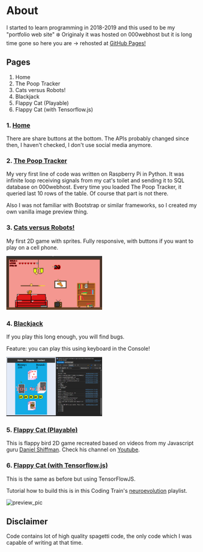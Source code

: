 # About
I started to learn programming in 2018-2019 and this used to be my "portfolio web site" :snowflake: Originaly it was hosted on 000webhost but it is long time gone so here you are -> rehosted at [GitHub Pages!](https://michalkuracina.github.io/PortfolioWebPage/index.html) 

## Pages

<ol>
  <li>Home</li>
  <li>The Poop Tracker</li>
  <li>Cats versus Robots!</li>
  <li>Blackjack</li>
  <li>Flappy Cat (Playable)</li>
  <li>Flappy Cat (with Tensorflow.js)</li>
</ol>

### 1. [Home](https://michalkuracina.github.io/PortfolioWebPage/index.html)
  There are share buttons at the bottom. The APIs probably changed since then, I haven't checked, I don't use social media anymore.

### 2. [The Poop Tracker](https://michalkuracina.github.io/PortfolioWebPage/pages/project1.html)
My very first line of code was written on Raspberry Pi in Python. It was infinite loop receiving signals from my cat's toilet and sending it to SQL database on 000webhost. Every time you loaded The Poop Tracker, it queried last 10 rows of the table. Of course that part is not there.

Also I was not familiar with Bootstrap or similar frameworks, so I created my own vanilla image preview thing.

### 3. [Cats versus Robots!](https://michalkuracina.github.io/PortfolioWebPage/pages/project2.html)
My first 2D game with sprites. Fully responsive, with buttons if you want to play on a cell phone.

<img src="/MarkdownAssets/catsvsrobots.gif" alt="preview_pic" width="50%"/>

### 4. [Blackjack](https://michalkuracina.github.io/PortfolioWebPage/pages/project3.html)
If you play this long enough, you will find bugs.

Feature: you can play this using keyboard in the Console!

<img src="/MarkdownAssets/blackjack.png" alt="preview_pic" width="50%"/>

### 5. [Flappy Cat (Playable)](https://michalkuracina.github.io/PortfolioWebPage/pages/project4.html)
This is flappy bird 2D game recreated based on videos from my Javascript guru [Daniel Shiffman](https://twitter.com/shiffman). Check his channel on [Youtube](https://www.youtube.com/channel/UCvjgXvBlbQiydffZU7m1_aw). 

### 6. [Flappy Cat (with Tensorflow.js)](https://michalkuracina.github.io/PortfolioWebPage/pages/project5.html)
This is the same as before but using TensorFlowJS. 

Tutorial how to build this is in this Coding Train's [neuroevolution](https://www.youtube.com/watch?v=lu5ul7z4icQ&list=PLRqwX-V7Uu6Yd3975YwxrR0x40XGJ_KGO) playlist.

<img src="/MarkdownAssets/flappy.gif" alt="preview_pic" width="50%"/>

## Disclaimer
Code contains lot of high quality spagetti code, the only code which I was capable of writing at that time.

